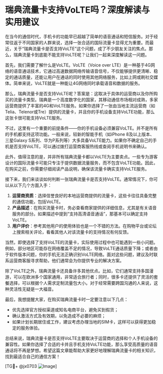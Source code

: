 # 瑞典流量卡支持VoLTE吗？深度解读与实用建议

在当今的通信时代，手机卡的功能早已超越了简单的语音通话和短信服务。对于经常往返于不同国家的人群来说，选择一张合适的国际流量卡显得尤为重要。而最近，关于“瑞典流量卡是否支持VoLTE”这个问题，成了不少朋友关注的焦点。那么，瑞典流量卡到底能不能支持VoLTE呢？让我们一起来深度解读这一问题。

首先，我们需要了解什么是VoLTE。VoLTE（Voice over LTE）是一种基于4G网络的语音通话技术，它通过高速数据网络传输语音信号，不仅能够提供更清晰、稳定的通话质量，还能让用户在通话的同时使用其他网络服务，比如上网或刷社交媒体。简单来说，VoLTE就是一种能让4G网络同时承载语音和数据的服务。

那么，瑞典流量卡是否支持VoLTE呢？答案是：这取决于具体的运营商以及你所购买的流量卡类型。瑞典是一个高度数字化的国家，其移动通信市场相对成熟，多家运营商提供了丰富的4G和VoLTE服务。如果你选择了一张由当地主流运营商（如Telia、Telenor或Tre）提供的流量卡，并且你的手机设备支持VoLTE功能，那么这张卡很可能支持VoLTE服务。

不过，这里有一个重要的前提条件——你的手机设备必须兼容VoLTE。并不是所有的手机都支持这项功能。一般来说，较新的智能手机（如iPhone 8及以上版本、三星Galaxy S系列、华为P系列等）大多具备VoLTE能力。如果你不确定自己的手机是否支持VoLTE，可以通过拨打运营商客服热线或查阅手机说明书来确认。

此外，值得注意的是，并非所有瑞典流量卡都以VoLTE为主要卖点。一些专为游客设计的国际流量卡可能只专注于提供数据流量服务，而不包含VoLTE功能。因此，在购买之前，你需要仔细阅读产品说明，确保该流量卡确实支持VoLTE服务。

接下来，我们来谈谈如何判断一张瑞典流量卡是否支持VoLTE。通常情况下，你可以从以下几个方面入手：

1. **运营商资质**：选择信誉良好的本地运营商提供的流量卡，这些卡往往具备完整的通信功能，包括VoLTE。
2. **产品描述**：在购买流量卡时，务必查看商家提供的详细信息，尤其是有关语音服务的部分。如果描述中提到“支持高清语音通话”，那基本可以确定支持VoLTE。
3. **用户评价**：参考其他用户的使用体验也是一个不错的方法。在购物平台或论坛上搜索相关评论，看看其他人对该流量卡的支持情况有何反馈。

当然，即使选择了支持VoLTE的流量卡，实际使用过程中也可能遇到一些小问题。例如，部分地区可能存在网络覆盖不足的情况，导致VoLTE通话质量下降；或者由于软件版本问题，你的手机无法正确识别VoLTE网络。面对这些问题，建议及时联系运营商客服寻求帮助，他们通常会为你提供专业的解决方案。

除了VoLTE之外，瑞典流量卡还具备许多其他优点。比如，它们通常支持多国漫游，可以在欧洲多个国家通用，非常适合旅行者；同时，很多卡还提供了灵活的套餐选择，可以根据个人需求定制流量包大小。对于经常需要跨国沟通的人来说，这种灵活性无疑是一大福音。

最后，我想提醒大家，在购买瑞典流量卡时一定要注意以下几点：
- 优先选择官方授权渠道或知名电商平台，避免买到假货；
- 确认激活方式及有效期，以免造成不必要的麻烦；
- 如果计划长期居住或工作，建议考虑办理当地的SIM卡，这样可以获得更加稳定的服务体验。

总结来说，瑞典流量卡是否支持VoLTE主要取决于运营商的选择和个人手机设备的兼容性。如果你选择了合适的卡并且手机支持VoLTE功能，那么享受高质量的语音通话将不再是梦想。希望这篇文章能帮助大家更好地理解瑞典流量卡的相关知识，找到最适合自己的通信方案！

[TG💪+ @jx0703 ![Image](https://github.com/user-attachments/assets/dbca1d08-cadb-493c-b0ec-ad6f7a83f270)]
